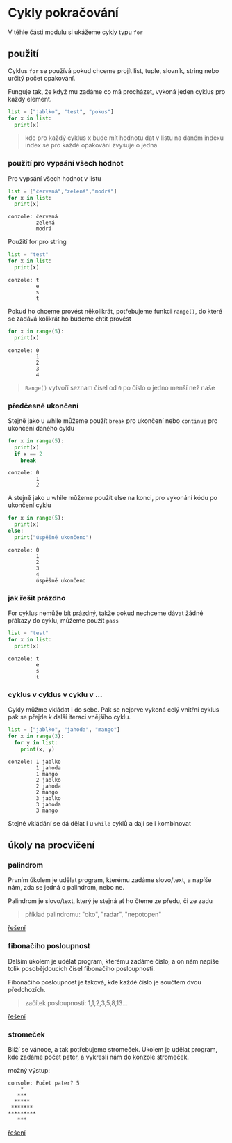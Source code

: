 # Cykly pokračování

V téhle části modulu si ukážeme cykly typu `for`

## použití

Cyklus `for` se používá pokud chceme projít list, tuple, slovník, string nebo určitý počet opakování.

Funguje tak, že když mu zadáme co má procházet, vykoná jeden cyklus pro každý element.

```python
list = ["jablko", "test", "pokus"]
for x in list:
  print(x)
```
> kde pro každý cyklus x bude mít hodnotu dat v listu na daném indexu
> index se pro každé opakování zvyšuje o jedna

### použití pro vypsání všech hodnot

Pro vypsání všech hodnot v listu

```python
list = ["červená","zelená","modrá"]
for x in list:
  print(x)
```
```
conzole: červená
         zelená
         modrá
```

Použití for pro string

```python
list = "test"
for x in list:
  print(x)
```
```
conzole: t
         e
         s
         t
```

Pokud ho chceme provést několikrát, potřebujeme funkci `range()`, do které se zadává kolikrát ho budeme chtít provést

```python
for x in range(5):
  print(x)
```
```
conzole: 0
         1
         2
         3
         4
```
> `Range()` vytvoří seznam čísel od `0` po číslo o jedno menší než naše

### předčesné ukončení

Stejně jako u while můžeme použít `break` pro ukončení nebo `continue` pro ukončení daného cyklu 

```python
for x in range(5):
  print(x)
  if x == 2
    break
```
```
conzole: 0
         1
         2
```

A stejně jako u while můžeme použít else na konci, pro vykonání kódu po ukončení cyklu

```python
for x in range(5):
  print(x)
else:
  print("úspěšně ukončeno")
```
```
conzole: 0
         1
         2
         3
         4
         úspěšně ukončeno
```

### jak řešit prázdno

For cyklus nemůže bít prázdný, takže pokud nechceme dávat žádné přákazy do cyklu, můžeme použít `pass`


```python
list = "test"
for x in list:
  print(x)
```
```
conzole: t
         e
         s
         t
```

### cyklus v cyklus v cyklu v ...

Cykly můžme vkládat i do sebe. Pak se nejprve vykoná celý vnitřní cyklus pak se přejde k další iteraci vnějšího cyklu.

```python
list = ["jablko", "jahoda", "mango"]
for x in range(3):
  for y in list:
    print(x, y)
```
```
conzole: 1 jablko
         1 jahoda
         1 mango
         2 jablko
         2 jahoda
         2 mango
         3 jablko
         3 jahoda
         3 mango
```

Stejné vkládání se dá dělat i u `while` cyklů a dají se i kombinovat

## úkoly na procvičení

### palindrom

Prvním úkolem je udělat program, kterému zadáme slovo/text, a napíše nám, zda se jedná o palindrom, nebo ne.

Palindrom je slovo/text, který je stejná ať ho čteme ze předu, či ze zadu

> příklad palindromu: "oko", "radar", "nepotopen"

[řešení](/content/python/ukoly/palindrom.md)

### fibonačiho posloupnost

Dalším úkolem je udělat program, kterému zadáme číslo, a on nám napíše tolik posobějdoucích čísel fibonačiho posloupnosti.

Fibonačiho posloupnost je taková, kde každé číslo je součtem dvou předchozích.

> začítek posloupnosti: 1,1,2,3,5,8,13...

[řešení](/content/python/ukoly/fibonaci_posloupnost.md)

### stromeček

Blíží se vánoce, a tak potřebujeme stromeček. Úkolem je udělat program, kde zadáme počet pater, a vykreslí nám do konzole stromeček.

možný výstup:
```
console: Počet pater? 5
    *
   ***
  *****
 *******
*********
   ***
```

[řešení](/content/python/ukoly/stromek.md)
